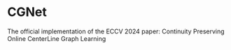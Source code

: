 # CGNet
The official implementation of the ECCV 2024 paper: Continuity Preserving Online CenterLine Graph Learning
